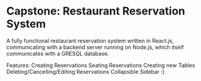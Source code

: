 # Capstone: Restaurant Reservation System

A fully functional restaurant reservation system written in React.js, communicating with a backend server running on Node.js, which itself communicates with a GRESQL database.

Features:
	Creating Reservations
	Seating Reservations
	Creating new Tables
	Deleting/Cancelling/Editing Reservations
	Collapsible Sidebar :)
